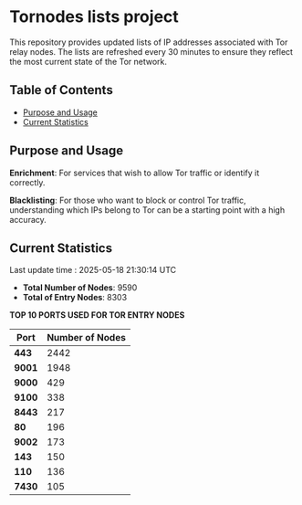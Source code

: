 # Tornodes lists project

This repository provides updated lists of IP addresses associated with Tor relay nodes. The lists are refreshed every 30 minutes to ensure they reflect the most current state of the Tor network.

## Table of Contents

- [Purpose and Usage](#purpose-and-usage)
- [Current Statistics](#current-statistics)


## Purpose and Usage

**Enrichment**: For services that wish to allow Tor traffic or identify it correctly.

**Blacklisting**: For those who want to block or control Tor traffic, understanding which IPs belong to Tor can be a starting point with a high accuracy.

## Current Statistics

Last update time : 2025-05-18 21:30:14 UTC

- **Total Number of Nodes**: 9590
- **Total of Entry Nodes**: 8303

**TOP 10 PORTS USED FOR TOR ENTRY NODES**

| **Port** | **Number of Nodes** |
|------|-----------------|
| **443**   | 2442  |
| **9001**   | 1948  |
| **9000**   | 429  |
| **9100**   | 338  |
| **8443**   | 217  |
| **80**   | 196  |
| **9002**   | 173  |
| **143**   | 150  |
| **110**   | 136  |
| **7430**   | 105  |

